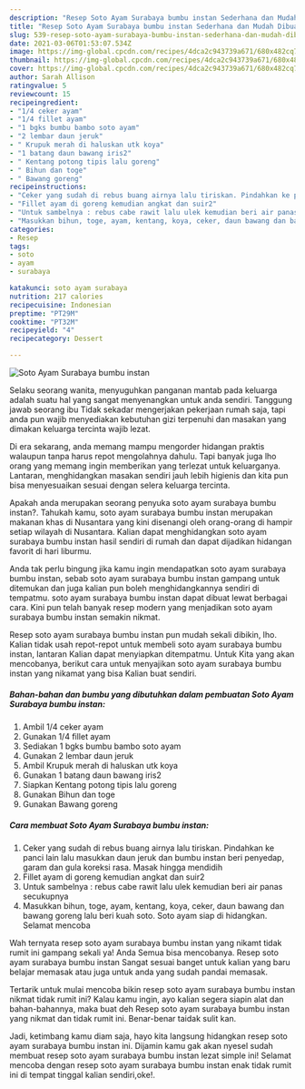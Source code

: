 ```yaml
---
description: "Resep Soto Ayam Surabaya bumbu instan Sederhana dan Mudah Dibuat"
title: "Resep Soto Ayam Surabaya bumbu instan Sederhana dan Mudah Dibuat"
slug: 539-resep-soto-ayam-surabaya-bumbu-instan-sederhana-dan-mudah-dibuat
date: 2021-03-06T01:53:07.534Z
image: https://img-global.cpcdn.com/recipes/4dca2c943739a671/680x482cq70/soto-ayam-surabaya-bumbu-instan-foto-resep-utama.jpg
thumbnail: https://img-global.cpcdn.com/recipes/4dca2c943739a671/680x482cq70/soto-ayam-surabaya-bumbu-instan-foto-resep-utama.jpg
cover: https://img-global.cpcdn.com/recipes/4dca2c943739a671/680x482cq70/soto-ayam-surabaya-bumbu-instan-foto-resep-utama.jpg
author: Sarah Allison
ratingvalue: 5
reviewcount: 15
recipeingredient:
- "1/4 ceker ayam"
- "1/4 fillet ayam"
- "1 bgks bumbu bambo soto ayam"
- "2 lembar daun jeruk"
- " Krupuk merah di haluskan utk koya"
- "1 batang daun bawang iris2"
- " Kentang potong tipis lalu goreng"
- " Bihun dan toge"
- " Bawang goreng"
recipeinstructions:
- "Ceker yang sudah di rebus buang airnya lalu tiriskan. Pindahkan ke panci lain lalu masukkan daun jeruk dan bumbu instan beri penyedap, garam dan gula koreksi rasa. Masak hingga mendidih"
- "Fillet ayam di goreng kemudian angkat dan suir2"
- "Untuk sambelnya : rebus cabe rawit lalu ulek kemudian beri air panas secukupnya"
- "Masukkan bihun, toge, ayam, kentang, koya, ceker, daun bawang dan bawang goreng lalu beri kuah soto. Soto ayam siap di hidangkan. Selamat mencoba"
categories:
- Resep
tags:
- soto
- ayam
- surabaya

katakunci: soto ayam surabaya 
nutrition: 217 calories
recipecuisine: Indonesian
preptime: "PT29M"
cooktime: "PT32M"
recipeyield: "4"
recipecategory: Dessert

---
```



![Soto Ayam Surabaya bumbu instan](https://img-global.cpcdn.com/recipes/4dca2c943739a671/680x482cq70/soto-ayam-surabaya-bumbu-instan-foto-resep-utama.jpg)

Selaku seorang wanita, menyuguhkan panganan mantab pada keluarga adalah suatu hal yang sangat menyenangkan untuk anda sendiri. Tanggung jawab seorang ibu Tidak sekadar mengerjakan pekerjaan rumah saja, tapi anda pun wajib menyediakan kebutuhan gizi terpenuhi dan masakan yang dimakan keluarga tercinta wajib lezat.

Di era  sekarang, anda memang mampu mengorder hidangan praktis walaupun tanpa harus repot mengolahnya dahulu. Tapi banyak juga lho orang yang memang ingin memberikan yang terlezat untuk keluarganya. Lantaran, menghidangkan masakan sendiri jauh lebih higienis dan kita pun bisa menyesuaikan sesuai dengan selera keluarga tercinta. 



Apakah anda merupakan seorang penyuka soto ayam surabaya bumbu instan?. Tahukah kamu, soto ayam surabaya bumbu instan merupakan makanan khas di Nusantara yang kini disenangi oleh orang-orang di hampir setiap wilayah di Nusantara. Kalian dapat menghidangkan soto ayam surabaya bumbu instan hasil sendiri di rumah dan dapat dijadikan hidangan favorit di hari liburmu.

Anda tak perlu bingung jika kamu ingin mendapatkan soto ayam surabaya bumbu instan, sebab soto ayam surabaya bumbu instan gampang untuk ditemukan dan juga kalian pun boleh menghidangkannya sendiri di tempatmu. soto ayam surabaya bumbu instan dapat dibuat lewat berbagai cara. Kini pun telah banyak resep modern yang menjadikan soto ayam surabaya bumbu instan semakin nikmat.

Resep soto ayam surabaya bumbu instan pun mudah sekali dibikin, lho. Kalian tidak usah repot-repot untuk membeli soto ayam surabaya bumbu instan, lantaran Kalian dapat menyiapkan ditempatmu. Untuk Kita yang akan mencobanya, berikut cara untuk menyajikan soto ayam surabaya bumbu instan yang nikamat yang bisa Kalian buat sendiri.

<!--inarticleads1-->

##### Bahan-bahan dan bumbu yang dibutuhkan dalam pembuatan Soto Ayam Surabaya bumbu instan:

1. Ambil 1/4 ceker ayam
1. Gunakan 1/4 fillet ayam
1. Sediakan 1 bgks bumbu bambo soto ayam
1. Gunakan 2 lembar daun jeruk
1. Ambil  Krupuk merah di haluskan utk koya
1. Gunakan 1 batang daun bawang iris2
1. Siapkan  Kentang potong tipis lalu goreng
1. Gunakan  Bihun dan toge
1. Gunakan  Bawang goreng




<!--inarticleads2-->

##### Cara membuat Soto Ayam Surabaya bumbu instan:

1. Ceker yang sudah di rebus buang airnya lalu tiriskan. Pindahkan ke panci lain lalu masukkan daun jeruk dan bumbu instan beri penyedap, garam dan gula koreksi rasa. Masak hingga mendidih
1. Fillet ayam di goreng kemudian angkat dan suir2
1. Untuk sambelnya : rebus cabe rawit lalu ulek kemudian beri air panas secukupnya
1. Masukkan bihun, toge, ayam, kentang, koya, ceker, daun bawang dan bawang goreng lalu beri kuah soto. Soto ayam siap di hidangkan. Selamat mencoba




Wah ternyata resep soto ayam surabaya bumbu instan yang nikamt tidak rumit ini gampang sekali ya! Anda Semua bisa mencobanya. Resep soto ayam surabaya bumbu instan Sangat sesuai banget untuk kalian yang baru belajar memasak atau juga untuk anda yang sudah pandai memasak.

Tertarik untuk mulai mencoba bikin resep soto ayam surabaya bumbu instan nikmat tidak rumit ini? Kalau kamu ingin, ayo kalian segera siapin alat dan bahan-bahannya, maka buat deh Resep soto ayam surabaya bumbu instan yang nikmat dan tidak rumit ini. Benar-benar taidak sulit kan. 

Jadi, ketimbang kamu diam saja, hayo kita langsung hidangkan resep soto ayam surabaya bumbu instan ini. Dijamin kamu gak akan nyesel sudah membuat resep soto ayam surabaya bumbu instan lezat simple ini! Selamat mencoba dengan resep soto ayam surabaya bumbu instan enak tidak rumit ini di tempat tinggal kalian sendiri,oke!.

